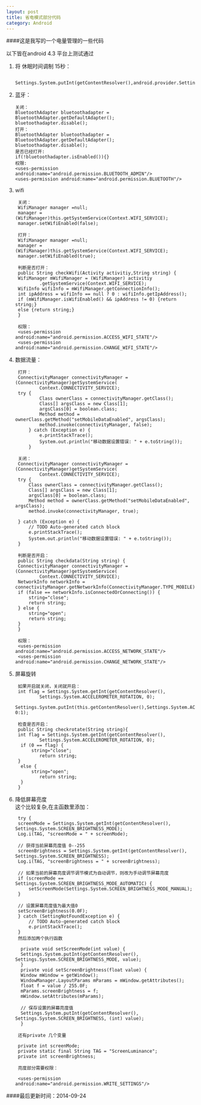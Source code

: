 ```yaml
---
layout: post
title: 省电模式部分代码 
category: Android
---
```


####这是我写的一个电量管理的一些代码

以下皆在android 4.3 平台上测试通过<br/>

1. 将 休眠时间调制 15秒：

		Settings.System.putInt(getContentResolver(),android.provider.Settings.System.SCREEN_OFF_TIMEOUT,-1);

2.  蓝牙：

        关闭：
		BluetoothAdapter bluetoothadapter = BluetoothAdapter.getDefaultAdapter();
        bluetoothadapter.disable();
        打开：
        BluetoothAdapter bluetoothadapter = BluetoothAdapter.getDefaultAdapter();
        bluetoothadapter.disable();
        是否已经打开:
        if(!bluetoothadapter.isEnabled()){}
        权限:
        <uses-permission android:name="android.permission.BLUETOOTH_ADMIN"/>
        <uses-permission android:name="android.permission.BLUETOOTH"/>





3. wifi

        关闭：
		WifiManager manager =null;
    	manager = (WifiManager)this.getSystemService(Context.WIFI_SERVICE);
		manager.setWifiEnabled(false);

        打开：
        WifiManager manager =null;
        manager = (WifiManager)this.getSystemService(Context.WIFI_SERVICE);
        manager.setWifiEnabled(true);

        判断是否打开：
        public String checkWifi(Activity activitiy,String string) {  
        WifiManager mWifiManager = (WifiManager) activitiy  
                .getSystemService(Context.WIFI_SERVICE);  
        WifiInfo wifiInfo = mWifiManager.getConnectionInfo();  
        int ipAddress = wifiInfo == null ? 0 : wifiInfo.getIpAddress();  
        if (mWifiManager.isWifiEnabled() && ipAddress != 0) {return string;}
        else {return string;}
        } 
        
        权限：
        <uses-permission android:name="android.permission.ACCESS_WIFI_STATE"/>
        <uses-permission android:name="android.permission.CHANGE_WIFI_STATE"/>

3. 数据流量：

        打开：
        ConnectivityManager connectivityManager = (ConnectivityManager)getSystemService(  
                Context.CONNECTIVITY_SERVICE); 
        try {  
                Class ownerClass = connectivityManager.getClass();  
                Class[] argsClass = new Class[1];  
                argsClass[0] = boolean.class;  
                Method method = ownerClass.getMethod("setMobileDataEnabled", argsClass);  
                method.invoke(connectivityManager, false);  
            } catch (Exception e) {  
                e.printStackTrace();  
                System.out.println("移动数据设置错误: " + e.toString());  
            } 

        关闭：
        ConnectivityManager connectivityManager = (ConnectivityManager)getSystemService(  
                Context.CONNECTIVITY_SERVICE); 
        try {  
            Class ownerClass = connectivityManager.getClass();  
            Class[] argsClass = new Class[1];  
            argsClass[0] = boolean.class;  
            Method method = ownerClass.getMethod("setMobileDataEnabled", argsClass);  
            method.invoke(connectivityManager, true);  
      
        } catch (Exception e) {  
            // TODO Auto-generated catch block  
            e.printStackTrace();  
            System.out.println("移动数据设置错误: " + e.toString());  
        }

        判断是否开启：
        public String checkdata(String string) { 
        ConnectivityManager connectivityManager = (ConnectivityManager)getSystemService(  
                Context.CONNECTIVITY_SERVICE);  
        NetworkInfo networkInfo = connectivityManager.getNetworkInfo(ConnectivityManager.TYPE_MOBILE);  
        if (false == networkInfo.isConnectedOrConnecting()) {  
            string="close";
            return string;
        } else {              
            string="open";
            return string; 
        }
        }

        权限：
        <uses-permission android:name="android.permission.ACCESS_NETWORK_STATE"/>
        <uses-permission android:name="android.permission.CHANGE_NETWORK_STATE"/>

4. 屏幕旋转

        如果开启就关闭，关闭就开启：
        int flag = Settings.System.getInt(getContentResolver(),
                Settings.System.ACCELEROMETER_ROTATION, 0);
        Settings.System.putInt(this.getContentResolver(),Settings.System.ACCELEROMETER_ROTATION,flag==1?0:1);
    
        检查是否开启：
        public String checkrotate(String string){
        int flag = Settings.System.getInt(getContentResolver(),
                Settings.System.ACCELEROMETER_ROTATION, 0);
         if (0 == flag) {
             string="close";
                return string;
        }
         else {
             string="open";
                return string;
         }
        }

4. 降低屏幕亮度<br>这个比较复杂,在主函数里添加：

		try {  
        screenMode = Settings.System.getInt(getContentResolver(), Settings.System.SCREEN_BRIGHTNESS_MODE);  
        Log.i(TAG, "screenMode = " + screenMode);  

        // 获得当前屏幕亮度值 0--255  
        screenBrightness = Settings.System.getInt(getContentResolver(), Settings.System.SCREEN_BRIGHTNESS);  
        Log.i(TAG, "screenBrightness = " + screenBrightness);  

        // 如果当前的屏幕亮度调节调节模式为自动调节，则改为手动调节屏幕亮度  
        if (screenMode == Settings.System.SCREEN_BRIGHTNESS_MODE_AUTOMATIC) {  
            setScreenMode(Settings.System.SCREEN_BRIGHTNESS_MODE_MANUAL);  
        }  

        // 设置屏幕亮度值为最大值0  
        setScreenBrightness(0.0F);  
        } catch (SettingNotFoundException e) {  
            // TODO Auto-generated catch block  
            e.printStackTrace();  
        }  
        然后添加两个执行函数

         private void setScreenMode(int value) {  
         Settings.System.putInt(getContentResolver(), Settings.System.SCREEN_BRIGHTNESS_MODE, value);  
         }  
         private void setScreenBrightness(float value) {  
         Window mWindow = getWindow();  
         WindowManager.LayoutParams mParams = mWindow.getAttributes();  
         float f = value / 255.0F;  
         mParams.screenBrightness = f;  
         mWindow.setAttributes(mParams);  
         
         // 保存设置的屏幕亮度值  
         Settings.System.putInt(getContentResolver(), Settings.System.SCREEN_BRIGHTNESS, (int) value);  
         }  

        还有private 几个变量 
        
        private int screenMode;  
        private static final String TAG = "ScreenLuminance";
        private int screenBrightness;  
        
        亮度部分需要权限：
        
        <uses-permission android:name="android.permission.WRITE_SETTINGS"/>  

####最后更新时间：2014-09-24